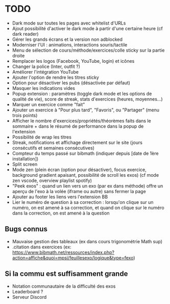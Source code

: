 # TODO

- Dark mode sur toutes les pages avec whitelist d'URLs
- Ajout possibilité d'activer le dark mode à partir d'une certaine heure (cf dark reader)
- Gérer les grands écrans et la version non adblocked
- Moderniser l'UI : animations, interactions souris/tactile
- Menu de sélection de cours/méthode/exercices/colle sticky sur la partie droite
- Remplacer les logos (Facebook, YouTube, login) et icônes
- Changer la police (Inter, outfit ?)
- Améliorer l'intégration YouTube
- Ajouter l'option de rendre les titres sticky
- Option pour désactiver les pubs (désactivée par défaut)
- Masquer les indications vides
- Popup extension : paramètres (toggle dark mode et les options de qualité de vie), score de streak, stats d'exercices (heures, moyennes...)
- Marquer un exercice comme "fait"
- Ajouter un exercice à "Pour plus tard", "Favoris", ou "Partager" (menu trois points)
- Afficher le nombre d'exercices/propriétés/théorèmes faits dans le sommaire + dans le résumé de performance dans la popup de l'extension
- Possibilité de wrap les titres
- Streak, notifications et affichage directement sur le site (jours consécutifs et semaines consécutives)
- Compteur du temps passé sur bibmath (indiquer depuis [date de 1ère installation])
- Split screen
- Mode zen (plein écran (option pour désactiver), focus exercice, background gradient apaisant, possibilité de scroll les exos) (cf mode zen vscode, overview playlist spotify)
- "Peek exos" : quand un lien vers un exo (par ex dans méthode) offre un aperçu de l'exo à la volée (iframe ou autre) sans fermer la page
- Ajouter au footer les liens vers l'extension BB
- Lier le numéro de question à sa correction : lorsqu'on clique sur un numéro, on est amené à sa correction, et quand on clique sur le numéro dans la correction, on est amené à la question

## Bugs connus

- Mauvaise gestion des tableaux (ex dans cours trigonométrie Math sup)
- .citation dans exercices (ex: https://www.bibmath.net/ressources/index.php?action=affiche&quoi=mpsi/feuillesexo/logique&type=fexo)

## Si la commu est suffisamment grande

- Notation communautaire de la difficulté des exos
- Leaderboard ?
- Serveur Discord
